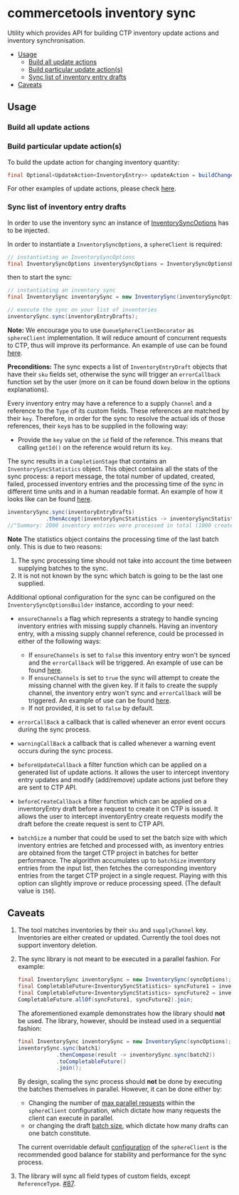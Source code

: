 # commercetools inventory sync

Utility which provides API for building CTP inventory update actions and inventory synchronisation.

<!-- START doctoc generated TOC please keep comment here to allow auto update -->
<!-- DON'T EDIT THIS SECTION, INSTEAD RE-RUN doctoc TO UPDATE -->

- [Usage](#usage)
  - [Build all update actions](#build-all-update-actions)
  - [Build particular update action(s)](#build-particular-update-actions)
  - [Sync list of inventory entry drafts](#sync-list-of-inventory-entry-drafts)
- [Caveats](#caveats)

<!-- END doctoc generated TOC please keep comment here to allow auto update -->

## Usage

### Build all update actions

<!-- TODO: Probably #14 affects inventory sync as well. Ensure before providing the code snippet. -->

### Build particular update action(s)

To build the update action for changing inventory quantity:

````java
final Optional<UpdateAction<InventoryEntry>> updateAction = buildChangeQuantityAction(oldInventory, inventoryDraft);
````

For other examples of update actions, please check [here](https://github.com/commercetools/commercetools-sync-java/blob/master/src/integration-test/java/com/commercetools/sync/inventories/utils/InventoryUpdateActionUtilsItTest.java).

### Sync list of inventory entry drafts

<!-- TODO - GITHUB ISSUE#138: Split into explanation of how to "sync from project to project" vs "import from feed"-->

In order to use the inventory sync an instance of
[InventorySyncOptions](https://github.com/commercetools/commercetools-sync-java/blob/master/src/main/java/com/commercetools/sync/inventories/InventorySyncOptions.java)
has to be injected.

In order to instantiate a `InventorySyncOptions`, a `sphereClient` is required:

````java
// instantiating an InventorySyncOptions
final InventorySyncOptions inventorySyncOptions = InventorySyncOptionsBuilder.of(sphereClient).build();
````

then to start the sync:

````java
// instantiating an inventory sync
final InventorySync inventorySync = new InventorySync(inventorySyncOptions);

// execute the sync on your list of inventories
inventorySync.sync(inventoryEntryDrafts);
````

**Note:** We encourage you to use `QueueSphereClientDecorator` as `sphereClient` implementation. It will reduce amount
of concurrent requests to CTP, thus will improve its performance. An example of use can be found [here](https://github.com/commercetools/commercetools-sync-java/blob/master/src/integration-test/java/com/commercetools/sync/inventories/InventorySyncItTest.java#L345).

**Preconditions:** The sync expects a list of `InventoryEntryDraft` objects that have their `sku` fields set,
otherwise the sync will trigger an `errorCallback` function set by the user (more on it can be found down below in the options explanations).

Every inventory entry may have a reference to a supply `Channel` and a reference to the `Type` of its custom fields. These
references are matched by their `key`. Therefore, in order for the sync to resolve the actual ids of those references,
their `key`s has to be supplied in the following way:
- Provide the `key` value on the `id` field of the reference. This means that calling `getId()` on the
reference would return its `key`.

The sync results in a `CompletionStage` that contains an `InventorySyncStatistics` object. This object contains all
the stats of the sync process: a report message, the total number of updated, created, failed, processed inventory entries
and the processing time of the sync in different time units and in a human readable format. An example of how it looks like can be found
[here](https://github.com/commercetools/commercetools-sync-java/blob/master/src/integration-test/java/com/commercetools/sync/inventories/InventorySyncItTest.java#L366).

<!-- TODO: Update above after resolving #23 -->
<!-- TODO: Consider if getStatistics() is needed. Express your doubts in a #23 -->
````java
inventorySync.sync(inventoryEntryDrafts)
            .thenAccept(inventorySyncStatistics -> inventorySyncStatistics.getReportMessage());
//"Summary: 2000 inventory entries were processed in total (1000 created, 995 updated, 5 failed to sync)"
````

__Note__ The statistics object contains the processing time of the last batch only. This is due to two reasons:
 1. The sync processing time should not take into account the time between supplying batches to the sync. 
 2. It is not not known by the sync which batch is going to be the last one supplied.

Additional optional configuration for the sync can be configured on the `InventorySyncOptionsBuilder` instance, according to your need:

- `ensureChannels`
a flag which represents a strategy to handle syncing inventory entries with missing supply channels.
Having an inventory entry, with a missing supply channel reference, could be processed in either of the following ways:
    - If `ensureChannels` is set to `false` this inventory entry won't be synced and the `errorCallback` will be triggered.
    An example of use can be found [here](https://github.com/commercetools/commercetools-sync-java/blob/master/src/integration-test/java/com/commercetools/sync/inventories/InventorySyncItTest.java#L301).
    - If `ensureChannels` is set to `true` the sync will attempt to create the missing channel with the given key.
      If it fails to create the supply channel, the inventory entry won't sync and `errorCallback` will be triggered.
      An example of use can be found [here](https://github.com/commercetools/commercetools-sync-java/blob/master/src/integration-test/java/com/commercetools/sync/inventories/InventorySyncItTest.java#L284).
    - If not provided, it is set to `false` by default.

- `errorCallBack`
a callback that is called whenever an error event occurs during the sync process.

- `warningCallBack` 
a callback that is called whenever a warning event occurs during the sync process.

- `beforeUpdateCallback`
a filter function which can be applied on a generated list of update actions. It allows the user to intercept inventory 
entry updates and modify (add/remove) update actions just before they are sent to CTP API.

- `beforeCreateCallback`
a filter function which can be applied on a inventoryEntry draft before a request to create it on CTP is issued. It allows the 
user to intercept inventoryEntry create requests modify the draft before the create request is sent to CTP API.

- `batchSize`
a number that could be used to set the batch size with which inventory entries are fetched and processed with,
as inventory entries are obtained from the target CTP project in batches for better performance. The algorithm accumulates up to
`batchSize` inventory entries from the input list, then fetches the corresponding inventory entries from the target CTP project
in a single request. Playing with this option can slightly improve or reduce processing speed. (The default value is `150`).

<!-- TODO Update above options with links to tests. Tests should be written when inventory sync could actually use them (when custom update actions would use them).  -->

## Caveats

1. The tool matches inventories by their `sku` and `supplyChannel` key. Inventories are either created or updated. 
Currently the tool does not support inventory deletion.
2. The sync library is not meant to be executed in a parallel fashion. For example:
    ````java
    final InventorySync inventorySync = new InventorySync(syncOptions);
    final CompletableFuture<InventorySyncStatistics> syncFuture1 = inventorySync.sync(batch1).toCompletableFuture();
    final CompletableFuture<InventorySyncStatistics> syncFuture2 = inventorySync.sync(batch2).toCompletableFuture();
    CompletableFuture.allOf(syncFuture1, syncFuture2).join;
    ````
    The aforementioned example demonstrates how the library should **not** be used. The library, however, should be instead
    used in a sequential fashion:
    ````java
    final InventorySync inventorySync = new InventorySync(syncOptions);
    inventorySync.sync(batch1)
                .thenCompose(result -> inventorySync.sync(batch2))
                .toCompletableFuture()
                .join();
    ````
    By design, scaling the sync process should **not** be done by executing the batches themselves in parallel. However, it can be done either by:
      - Changing the number of [max parallel requests](/src/main/java/com/commercetools/sync/commons/utils/ClientConfigurationUtils.java#L116) within the `sphereClient` configuration, which dictate how many requests the client can execute in parallel.
      - or changing the draft [batch size](https://commercetools.github.io/commercetools-sync-java/v/v1.0.0-M14/com/commercetools/sync/commons/BaseSyncOptionsBuilder.html#batchSize-int-), which dictate how many drafts can one batch constitute.
     
    The current overridable default [configuration](/src/main/java/com/commercetools/sync/commons/utils/ClientConfigurationUtils.java#L45) of the `sphereClient` 
    is the recommended good balance for stability and performance for the sync process.
3. The library will sync all field types of custom fields, except `ReferenceType`. [#87](https://github.com/commercetools/commercetools-sync-java/issues/3). 